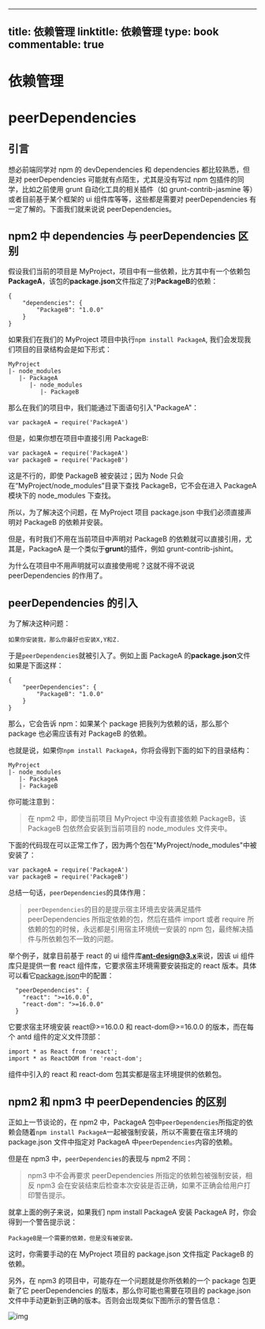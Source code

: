 
---
title: 依赖管理
linktitle: 依赖管理
type: book
commentable: true
---

# 依赖管理

# peerDependencies

## 引言

想必前端同学对 npm 的 devDependencies 和 dependencies 都比较熟悉，但是对 peerDependencies 可能就有点陌生，尤其是没有写过 npm 包插件的同学，比如之前使用 grunt 自动化工具的相关插件（如 grunt-contrib-jasmine 等）或者目前基于某个框架的 ui 组件库等等，这些都是需要对 peerDependencies 有一定了解的。下面我们就来说说 peerDependencies。

## npm2 中 dependencies 与 peerDependencies 区别

假设我们当前的项目是 MyProject，项目中有一些依赖，比方其中有一个依赖包**PackageA**，该包的**package.json**文件指定了对**PackageB**的依赖：

```
{
    "dependencies": {
        "PackageB": "1.0.0"
    }
}
```

如果我们在我们的 MyProject 项目中执行`npm install PackageA`, 我们会发现我们项目的目录结构会是如下形式：

```
MyProject
|- node_modules
   |- PackageA
      |- node_modules
         |- PackageB
```

那么在我们的项目中，我们能通过下面语句引入"PackageA"：

```
var packageA = require('PackageA')
```

但是，如果你想在项目中直接引用 PackageB:

```
var packageA = require('PackageA')
var packageB = require('PackageB')
```

这是不行的，即使 PackageB 被安装过；因为 Node 只会在“MyProject/node_modules”目录下查找 PackageB，它不会在进入 PackageA 模块下的 node_modules 下查找。

所以，为了解决这个问题，在 MyProject 项目 package.json 中我们必须直接声明对 PackageB 的依赖并安装。

但是，有时我们不用在当前项目中声明对 PackageB 的依赖就可以直接引用，尤其是，PackageA 是一个类似于**grunt**的插件，例如 grunt-contrib-jshint。

为什么在项目中不用声明就可以直接使用呢？这就不得不说说 peerDependencies 的作用了。

## peerDependencies 的引入

为了解决这种问题：

```
如果你安装我，那么你最好也安装X,Y和Z.
```

于是`peerDependencies`就被引入了。例如上面 PackageA 的**package.json**文件如果是下面这样：

```
{
    "peerDependencies": {
        "PackageB": "1.0.0"
    }
}
```

那么，它会告诉 npm：如果某个 package 把我列为依赖的话，那么那个 package 也必需应该有对 PackageB 的依赖。

也就是说，如果你`npm install PackageA`，你将会得到下面的如下的目录结构：

```
MyProject
|- node_modules
   |- PackageA
   |- PackageB
```

你可能注意到：

> 在 npm2 中，即使当前项目 MyProject 中没有直接依赖 PackageB，该 PackageB 包依然会安装到当前项目的 node_modules 文件夹中。

下面的代码现在可以正常工作了，因为两个包在"MyProject/node_modules"中被安装了：

```
var packageA = require('PackageA')
var packageB = require('PackageB')
```

总结一句话，`peerDependencies`的具体作用：

> `peerDependencies`的目的是提示宿主环境去安装满足插件 peerDependencies 所指定依赖的包，然后在插件 import 或者 require 所依赖的包的时候，永远都是引用宿主环境统一安装的 npm 包，最终解决插件与所依赖包不一致的问题。

举个例子，就拿目前基于 react 的 ui 组件库**ant-design@3.x**来说，因该 ui 组件库只是提供一套 react 组件库，它要求宿主环境需要安装指定的 react 版本。具体可以看它[package.json](https://github.com/ant-design/ant-design/blob/master/package.json#L37)中的配置：

```
  "peerDependencies": {
    "react": ">=16.0.0",
    "react-dom": ">=16.0.0"
  }
```

它要求宿主环境安装 react@>=16.0.0 和 react-dom@>=16.0.0 的版本，而在每个 antd 组件的定义文件顶部：

```
import * as React from 'react';
import * as ReactDOM from 'react-dom';
```

组件中引入的 react 和 react-dom 包其实都是宿主环境提供的依赖包。

## npm2 和 npm3 中 peerDependencies 的区别

正如上一节谈论的，在 npm2 中，PackageA 包中`peerDependencies`所指定的依赖会随着`npm install PackageA`一起被强制安装，所以不需要在宿主环境的 package.json 文件中指定对 PackageA 中`peerDependencies`内容的依赖。

但是在 npm3 中，`peerDependencies`的表现与 npm2 不同：

> npm3 中不会再要求 peerDependencies 所指定的依赖包被强制安装，相反 npm3 会在安装结束后检查本次安装是否正确，如果不正确会给用户打印警告提示。

就拿上面的例子来说，如果我们 npm install PackageA 安装 PackageA 时，你会得到一个警告提示说：

```
PackageB是一个需要的依赖，但是没有被安装。
```

这时，你需要手动的在 MyProject 项目的 package.json 文件指定 PackageB 的依赖。

另外，在 npm3 的项目中，可能存在一个问题就是你所依赖的一个 package 包更新了它 peerDependencies 的版本，那么你可能也需要在项目的 package.json 文件中手动更新到正确的版本。否则会出现类似下图所示的警告信息：

![img](https://s2.ax1x.com/2019/11/13/MGF5kj.png)

    